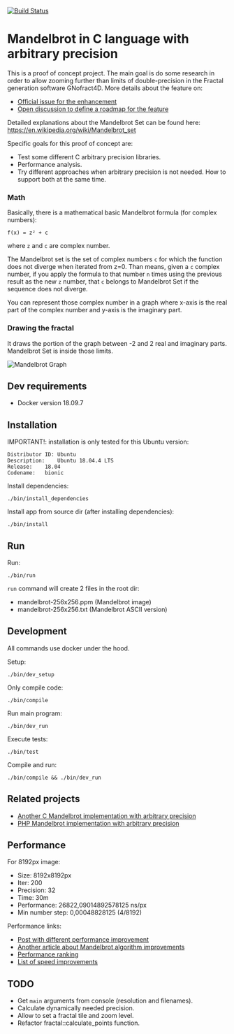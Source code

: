 [![Build Status](https://travis-ci.org/josecelano/c-mandelbrot-arbitrary-precision.svg?branch=master)](https://travis-ci.org/josecelano/c-mandelbrot-arbitrary-precision)

# Mandelbrot in C language with arbitrary precision

This is a proof of concept project. The main goal is do some research in order to allow zooming further than limits of double-precision in the Fractal generation software GNofract4D. More details about the feature on:

* [Official issue for the enhancement](https://github.com/fract4d/gnofract4d/issues/77)
* [Open discussion to define a roadmap for the feature](https://github.com/HyveInnovate/gnofract4d/issues/7)

Detailed explanations about the Mandelbrot Set can be found here:
https://en.wikipedia.org/wiki/Mandelbrot_set

Specific goals for this proof of concept are:

* Test some different C arbitrary precision libraries.
* Performance analysis.
* Try different approaches when arbitrary precision is not needed. How to support both at the same time.

### Math

Basically, there is a mathematical basic Mandelbrot formula (for complex numbers):

```
f(x) = z² + c
```

where `z` and `c` are complex number. 

The Mandelbrot set is the set of complex numbers `c` for which the function does not diverge when iterated from z=0.
Than means, given a `c` complex number, if you apply the formula to that number `n` times using the previous result as the new `z` number, that `c` belongs to Mandelbrot Set if the sequence does not diverge.

You can represent those complex number in a graph where x-axis is the real part of the complex number and y-axis is the imaginary part.

### Drawing the fractal

It draws the portion of the graph between -2 and 2 real and imaginary parts.
Mandelbrot Set is inside those limits.

![Mandelbrot Graph](https://raw.githubusercontent.com/josecelano/c-mandelbrot-arbitrary-precision/master/mandelbrot-graph.png)

## Dev requirements

* Docker version 18.09.7

## Installation

IMPORTANT!: installation is only tested for this Ubuntu version:

```
Distributor ID:	Ubuntu
Description:	Ubuntu 18.04.4 LTS
Release:	18.04
Codename:	bionic
```

Install dependencies:
```
./bin/install_dependencies
```

Install app from source dir (after installing dependencies):
```
./bin/install
```

## Run

Run:
```
./bin/run
```

`run` command will create 2 files in the root dir:
* mandelbrot-256x256.ppm (Mandelbrot image)
* mandelbrot-256x256.txt (Mandelbrot ASCII version)

## Development

All commands use docker under the hood.

Setup:
```
./bin/dev_setup
```

Only compile code:
```
./bin/compile
```

Run main program:
```
./bin/dev_run
```

Execute tests:
```
./bin/test
```

Compile and run:
```
./bin/compile && ./bin/dev_run
```

## Related projects

* [Another C Mandelbrot implementation with arbitrary precision](https://github.com/josch/mandelbrot/blob/master/mandel_mpfr.c)
* [PHP Mandelbrot implementation with arbitrary precision](https://github.com/josecelano/php-mandelbrot-arbitrary-precision)

## Performance

For 8192px image:
* Size: 8192x8192px
* Iter: 200
* Precision: 32
* Time: 30m
* Performance: 26822,09014892578125 ns/px
* Min number step: 0,00048828125 (4/8192)

Performance links:
* [Post with different performance improvement](https://www.martin-ueding.de/posts/mandelbrot-performance/)
* [Another article about Mandelbrot algorithm improvements](https://gist.github.com/mrange/20fa976388167e294aa01a1266ad0a8c)
* [Performance ranking](https://benchmarksgame-team.pages.debian.net/benchmarksgame/performance/mandelbrot.html)
* [List of speed improvements](https://en.wikibooks.org/wiki/Fractals/Iterations_in_the_complex_plane/Mandelbrot_set/mandelbrot#Speed_improvements_-_optimisation)

## TODO

* Get `main` arguments from console (resolution and filenames).
* Calculate dynamically needed precision.
* Allow to set a fractal tile and zoom level.
* Refactor fractal::calculate_points function.